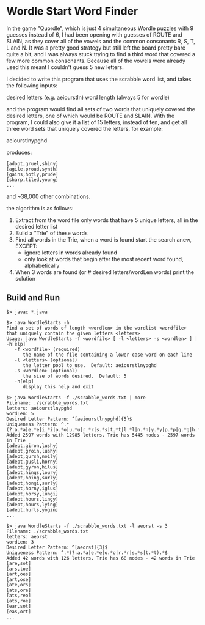 # Wordle Start Word Finder

In the game "Quordle", which is just 4 simultaneous Wordle puzzles with 9 guesses instead of 6, I had been opening with guesses of ROUTE and SLAIN, as they cover all of the vowels and the common consonants R, S, T, L and N.  It was a pretty good strategy but still left the board pretty bare quite a bit, and I was always stuck trying to find a third word that covered a few more common consonants.  Because all of the vowels were already used this meant I couldn't guess 5 new letters.

I decided to write this program that uses the scrabble word list, and takes the following inputs:

desired letters (e.g. aeiourstln)
word length (always 5 for wordle)

and the program would find all sets of two words that uniquely covered the desired letters, one of which would be ROUTE and SLAIN.  With the program, I could also give it a list of 15 letters, instead of ten, and get all three word sets that uniquely covered the letters, for example:

aeiourstlnypghd

produces:

```
[adopt,gruel,shiny]
[agile,proud,synth]
[gains,hotly,prude]
[sharp,tiled,young]
...
```

and ~38,000 other combinations.

the algorithm is as follows:

1. Extract from the word file only words that have 5 unique letters, all in the desired letter list
2. Build a "Trie" of these words
3. Find all words in the Trie, when a word is found start the search anew, EXCEPT:
	* ignore letters in words already found
	* only look at words that begin after the most recent word found, alphabetically
4. When 3 words are found (or # desired letters/wordLen words) print the solution

## Build and Run

```
$> javac *.java

$> java WordleStarts -h
Find a set of words of length <wordlen> in the wordlist <wordfile> that uniquely contain the given letters <letters>
Usage: java WordleStarts -f <wordfile> [ -l <letters> -s <wordlen> ] | -h[elp]
   -f <wordfile> (required)
      the name of the file containing a lower-case word on each line
   -l <letters> (optional)
      the letter pool to use.  Default: aeiourstlnypghd
   -s <wordlen> (optional)
      the size of words desired.  Default: 5
   -h[elp]
      display this help and exit

$> java WordleStarts -f ./scrabble_words.txt | more
Filename: ./scrabble_words.txt
letters: aeiourstlnypghd
wordLen: 5
Desired Letter Pattern: ^[aeiourstlnypghd]{5}$
Uniqueness Pattern: ^.*(?:a.*a|e.*e|i.*i|o.*o|u.*u|r.*r|s.*s|t.*t|l.*l|n.*n|y.*y|p.*p|g.*g|h.*h|d.*d).*$
Added 2597 words with 12985 letters. Trie has 5445 nodes - 2597 words in Trie
[adept,giron,lushy]
[adept,groin,lushy]
[adept,gursh,noily]
[adept,gusli,horny]
[adept,gyron,hilus]
[adept,hings,loury]
[adept,hoing,surly]
[adept,hongi,surly]
[adept,horny,iglus]
[adept,horsy,lungi]
[adept,hours,lingy]
[adept,hours,lying]
[adept,hurls,yogin]
...

$> java WordleStarts -f ./scrabble_words.txt -l aeorst -s 3
Filename: ./scrabble_words.txt
letters: aeorst
wordLen: 3
Desired Letter Pattern: ^[aeorst]{3}$
Uniqueness Pattern: ^.*(?:a.*a|e.*e|o.*o|r.*r|s.*s|t.*t).*$
Added 42 words with 126 letters. Trie has 68 nodes - 42 words in Trie
[are,sot]
[ars,toe]
[art,oes]
[art,ose]
[ate,ors]
[ats,ore]
[ats,reo]
[ats,roe]
[ear,sot]
[eas,ort]
...
```
